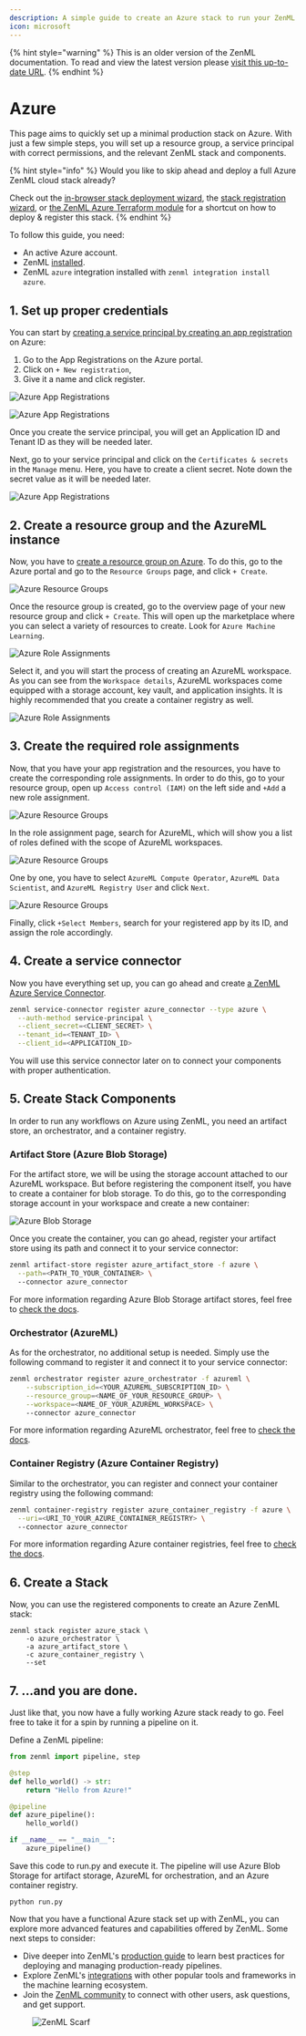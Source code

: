 ```yaml
---
description: A simple guide to create an Azure stack to run your ZenML pipelines
icon: microsoft
---
```


{% hint style="warning" %}
This is an older version of the ZenML documentation. To read and view the latest version please [visit this up-to-date URL](https://docs.zenml.io).
{% endhint %}


# Azure

This page aims to quickly set up a minimal production stack on Azure. With just a few simple steps, you will set up a resource group, a service principal with correct permissions, and the relevant ZenML stack and components.

{% hint style="info" %}
Would you like to skip ahead and deploy a full Azure ZenML cloud stack already?

Check out the [in-browser stack deployment wizard](https://docs.zenml.io/how-to/infrastructure-deployment/stack-deployment/deploy-a-cloud-stack), the [stack registration wizard](https://docs.zenml.io/how-to/infrastructure-deployment/stack-deployment/register-a-cloud-stack), or [the ZenML Azure Terraform module](https://docs.zenml.io/how-to/infrastructure-deployment/stack-deployment/deploy-a-cloud-stack-with-terraform) for a shortcut on how to deploy & register this stack.
{% endhint %}

To follow this guide, you need:

* An active Azure account.
* ZenML [installed](https://docs.zenml.io/getting-started/installation).
* ZenML `azure` integration installed with `zenml integration install azure`.

## 1. Set up proper credentials

You can start by [creating a service principal by creating an app registration](https://github.com/Azure/MachineLearningNotebooks/blob/master/how-to-use-azureml/manage-azureml-service/authentication-in-azureml/authentication-in-azureml.ipynb) on Azure:

1. Go to the App Registrations on the Azure portal.
2. Click on `+ New registration`,
3. Give it a name and click register.

![Azure App Registrations](../../.gitbook/assets/azure_1.png)

![Azure App Registrations](../../.gitbook/assets/azure_2.png)

Once you create the service principal, you will get an Application ID and Tenant ID as they will be needed later.

Next, go to your service principal and click on the `Certificates & secrets` in the `Manage` menu. Here, you have to create a client secret. Note down the secret value as it will be needed later.

![Azure App Registrations](../../.gitbook/assets/azure_3.png)

## 2. Create a resource group and the AzureML instance

Now, you have to [create a resource group on Azure](https://learn.microsoft.com/en-us/azure/azure-resource-manager/management/manage-resource-groups-portal). To do this, go to the Azure portal and go to the `Resource Groups` page, and click `+ Create`.

![Azure Resource Groups](../../.gitbook/assets/azure_4.png)

Once the resource group is created, go to the overview page of your new resource group and click `+ Create`. This will open up the marketplace where you can select a variety of resources to create. Look for `Azure Machine Learning`.

![Azure Role Assignments](../../.gitbook/assets/azure_5.png)

Select it, and you will start the process of creating an AzureML workspace. As you can see from the `Workspace details`, AzureML workspaces come equipped with a storage account, key vault, and application insights. It is highly recommended that you create a container registry as well.

![Azure Role Assignments](../../.gitbook/assets/azure_6.png)

## 3. Create the required role assignments

Now, that you have your app registration and the resources, you have to create the corresponding role assignments. In order to do this, go to your resource group, open up `Access control (IAM)` on the left side and `+Add` a new role assignment.

![Azure Resource Groups](../../.gitbook/assets/azure-role-assignment-1.png)

In the role assignment page, search for AzureML, which will show you a list of roles defined with the scope of AzureML workspaces.

![Azure Resource Groups](../../.gitbook/assets/azure-role-assignment-2.png)

One by one, you have to select `AzureML Compute Operator`, `AzureML Data Scientist`, and `AzureML Registry User` and click `Next`.

![Azure Resource Groups](../../.gitbook/assets/azure-role-assignment-3.png)

Finally, click `+Select Members`, search for your registered app by its ID, and assign the role accordingly.

## 4. Create a service connector

Now you have everything set up, you can go ahead and create [a ZenML Azure Service Connector](https://docs.zenml.io/how-to/infrastructure-deployment/auth-management/azure-service-connector).

```bash
zenml service-connector register azure_connector --type azure \
  --auth-method service-principal \
  --client_secret=<CLIENT_SECRET> \
  --tenant_id=<TENANT_ID> \
  --client_id=<APPLICATION_ID>
```

You will use this service connector later on to connect your components with proper authentication.

## 5. Create Stack Components

In order to run any workflows on Azure using ZenML, you need an artifact store, an orchestrator, and a container registry.

### Artifact Store (Azure Blob Storage)

For the artifact store, we will be using the storage account attached to our AzureML workspace. But before registering the component itself, you have to create a container for blob storage. To do this, go to the corresponding storage account in your workspace and create a new container:

![Azure Blob Storage](../../.gitbook/assets/azure_7.png)

Once you create the container, you can go ahead, register your artifact store using its path and connect it to your service connector:

```bash
zenml artifact-store register azure_artifact_store -f azure \
  --path=<PATH_TO_YOUR_CONTAINER> \ 
  --connector azure_connector
```

For more information regarding Azure Blob Storage artifact stores, feel free to [check the docs](https://docs.zenml.io/stacks/artifact-stores/azure).

### Orchestrator (AzureML)

As for the orchestrator, no additional setup is needed. Simply use the following command to register it and connect it to your service connector:

```bash
zenml orchestrator register azure_orchestrator -f azureml \
    --subscription_id=<YOUR_AZUREML_SUBSCRIPTION_ID> \
    --resource_group=<NAME_OF_YOUR_RESOURCE_GROUP> \
    --workspace=<NAME_OF_YOUR_AZUREML_WORKSPACE> \ 
    --connector azure_connector
```

For more information regarding AzureML orchestrator, feel free to [check the docs](https://docs.zenml.io/stacks/orchestrators/azureml).

### Container Registry (Azure Container Registry)

Similar to the orchestrator, you can register and connect your container registry using the following command:

```bash
zenml container-registry register azure_container_registry -f azure \
  --uri=<URI_TO_YOUR_AZURE_CONTAINER_REGISTRY> \ 
  --connector azure_connector
```

For more information regarding Azure container registries, feel free to [check the docs](https://docs.zenml.io/stacks/container-registries/azure).

## 6. Create a Stack

Now, you can use the registered components to create an Azure ZenML stack:

```shell
zenml stack register azure_stack \
    -o azure_orchestrator \
    -a azure_artifact_store \
    -c azure_container_registry \
    --set
```

## 7. ...and you are done.

Just like that, you now have a fully working Azure stack ready to go. Feel free to take it for a spin by running a pipeline on it.

Define a ZenML pipeline:

```python
from zenml import pipeline, step

@step
def hello_world() -> str:
    return "Hello from Azure!"

@pipeline
def azure_pipeline():
    hello_world()

if __name__ == "__main__":
    azure_pipeline()
```

Save this code to run.py and execute it. The pipeline will use Azure Blob Storage for artifact storage, AzureML for orchestration, and an Azure container registry.

```shell
python run.py
```

Now that you have a functional Azure stack set up with ZenML, you can explore more advanced features and capabilities offered by ZenML. Some next steps to consider:

* Dive deeper into ZenML's [production guide](https://docs.zenml.io/user-guides/production-guide) to learn best practices for deploying and managing production-ready pipelines.
* Explore ZenML's [integrations](https://docs.zenml.io/stacks) with other popular tools and frameworks in the machine learning ecosystem.
* Join the [ZenML community](https://zenml.io/slack) to connect with other users, ask questions, and get support.

<figure><img src="https://static.scarf.sh/a.png?x-pxid=f0b4f458-0a54-4fcd-aa95-d5ee424815bc" alt="ZenML Scarf"><figcaption></figcaption></figure>
